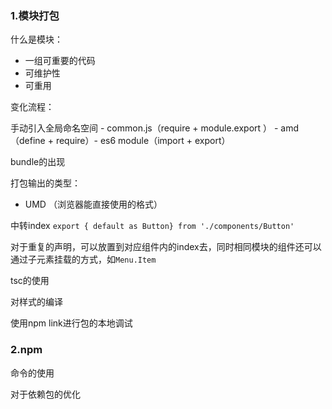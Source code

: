 ### 1.模块打包

什么是模块：
- 一组可重要的代码
- 可维护性
- 可重用


变化流程：

手动引入全局命名空间 - common.js（require + module.export ） - amd（define + require）- es6 module（import + export）

bundle的出现

打包输出的类型：
- UMD （浏览器能直接使用的格式）

中转index
`export { default as Button} from './components/Button'`

对于重复的声明，可以放置到对应组件内的index去，同时相同模块的组件还可以通过子元素挂载的方式，如`Menu.Item`

tsc的使用

对样式的编译

使用npm link进行包的本地调试

### 2.npm
命令的使用

对于依赖包的优化
